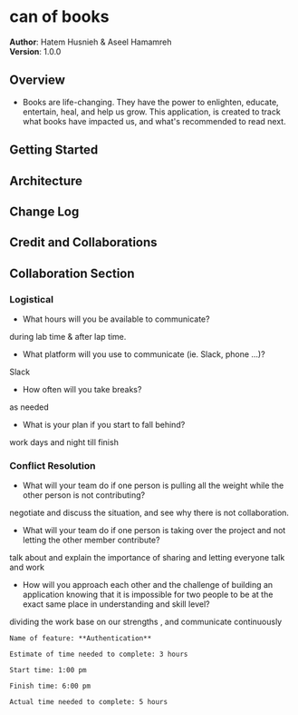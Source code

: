 # can of books

**Author**: Hatem Husnieh & Aseel Hamamreh   
**Version**: 1.0.0 

## Overview
- Books are life-changing. They have the power to enlighten, educate, entertain, heal, and help us grow. This application, is created to track what books have impacted us, and what's recommended to read next. 

## Getting Started
<!-- What are the steps that a user must take in order to build this app on their own machine and get it running? -->
## Architecture
<!-- Provide a detailed description of the application design. What technologies (languages, libraries, etc) you're using, and any other relevant design information. -->

## Change Log
<!-- Use this area to document the iterative changes made to your application as each feature is successfully implemented. Use time stamps. Here's an example:

01-01-2001 4:59pm - Application now has a fully-functional express server, with a GET route for the location resource. -->

## Credit and Collaborations
<!-- Give credit (and a link) to other people or resources that helped you build this application. -->

## Collaboration Section  
### Logistical
- What hours will you be available to communicate?  

during lab time & after lap time.

- What platform will you use to communicate (ie. Slack, phone …)?

Slack

- How often will you take breaks?   

as needed

- What is your plan if you start to fall behind?  

work days and night till finish

### Conflict Resolution
- What will your team do if one person is pulling all the weight while
the other person is not contributing?  

negotiate and discuss the situation, and see why there is not collaboration.

- What will your team do if one person is taking over 
the project and not letting the other member contribute?  

talk about and explain the importance of sharing and letting everyone talk and work

- How will you approach each other and the challenge of building
an application knowing that it is impossible for two people to be
at the exact same place in understanding and skill level?  

dividing the work base on our strengths , and communicate continuously 

```
Name of feature: **Authentication**

Estimate of time needed to complete: 3 hours

Start time: 1:00 pm 

Finish time: 6:00 pm

Actual time needed to complete: 5 hours
```